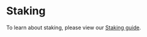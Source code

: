 # Staking

To learn about staking, please view our [Staking guide](https://nexus.io/ResourceHub/staking-guide).
